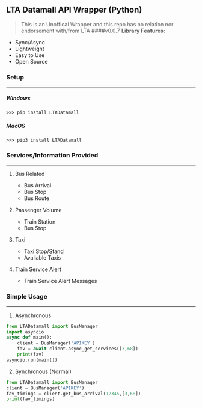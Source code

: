## LTA Datamall API Wrapper (Python)
> This is an Unoffical Wrapper and this repo has no relation nor endorsement with/from LTA
####v0.0.7
**Library Features:**
- Sync/Async
- Lightweight
- Easy to Use
- Open Source


### Setup
**********

##### Windows
```shell
>>> pip install LTADatamall
```

##### MacOS
```shell
>>> pip3 install LTADatamall
```

### Services/Information Provided
**********************************
1. Bus Related
    - Bus Arrival
    - Bus Stop
    - Bus Route

2. Passenger Volume
    - Train Station
    - Bus Stop

3. Taxi
    - Taxi Stop/Stand
    - Avaliable Taxis

4. Train Service Alert
    - Train Service Alert Messages

### Simple Usage
*****************
1. Asynchronous
```py
from LTADatamall import BusManager
import asyncio
async def main():
    client = BusManager('APIKEY')
    fav = await client.async_get_services([3,68])
    print(fav)
asyncio.run(main())
```
2. Synchronous (Normal)
```py
from LTADatamall import BusManager
client = BusManager('APIKEY')
fav_timings = client.get_bus_arrival(12345,[3,68])
print(fav_timings)
```